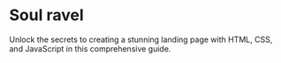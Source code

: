 # Soul ravel 
Unlock the secrets to creating a stunning landing page with HTML, CSS, and JavaScript in this comprehensive guide.
